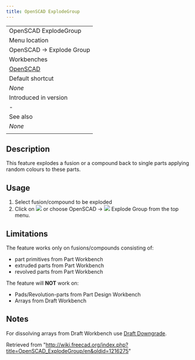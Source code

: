 ```yaml
---
title: OpenSCAD ExplodeGroup
---
```


|                                                      |
| ---------------------------------------------------- |
| OpenSCAD ExplodeGroup                                |
| Menu location                                        |
| OpenSCAD → Explode Group‏‎                           |
| Workbenches                                          |
| [OpenSCAD](/OpenSCAD_Workbench "OpenSCAD Workbench") |
| Default shortcut                                     |
| _None_                                               |
| Introduced in version                                |
| -                                                    |
| See also                                             |
| _None_                                               |
|                                                      |

## Description

This feature explodes a fusion or a compound back to single parts applying random colours to these parts.

## Usage

1. Select fusion/compound to be exploded
2. Click on ![](/images/OpenSCAD_ExplodeGroup.svg) or choose OpenSCAD → ![](/images/OpenSCAD_ExplodeGroup.svg) Explode Group from the top menu.

## Limitations

The feature works only on fusions/compounds consisting of:

- part primitives from Part Workbench
- extruded parts from Part Workbench
- revolved parts from Part Workbench

The feature will **NOT** work on:

- Pads/Revolution-parts from Part Design Workbench
- Arrays from Draft Workbench

## Notes

For dissolving arrays from Draft Workbench use [Draft Downgrade](/Draft_Downgrade "Draft Downgrade").

Retrieved from "<http://wiki.freecad.org/index.php?title=OpenSCAD_ExplodeGroup/en&oldid=1216275>"
